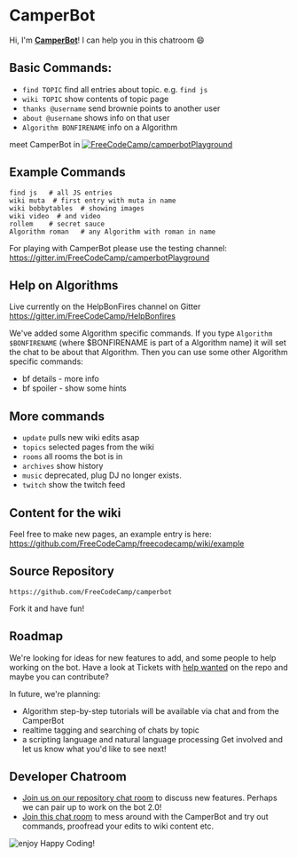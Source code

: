 # CamperBot

Hi, I'm **[CamperBot](https://github.com/FreeCodeCamp/freecodecamp/wiki/camperbot)**! I can help you in this chatroom :smile:

## Basic Commands:

- `find TOPIC` find all entries about topic. e.g. `find js`
- `wiki TOPIC` show contents of topic page
- `thanks @username` send brownie points to another user
- `about @username` shows info on that user
- `Algorithm BONFIRENAME` info on a Algorithm

meet CamperBot in [![FreeCodeCamp/camperbotPlayground](https://img.shields.io/badge/Gitter_Chat_Room:-FreeCodeCamp/camperbotPlayground_%E2%86%91-006400.svg?style=flat-square&maxAge=2592000%29.svg)](https://gitter.im/FreeCodeCamp/camperbotPlayground)

## Example Commands

```
find js   # all JS entries
wiki muta  # first entry with muta in name
wiki bobbytables  # showing images
wiki video  # and video
rollem    # secret sauce
Algorithm roman   # any Algorithm with roman in name
```

For playing with CamperBot please use the testing channel: <https://gitter.im/FreeCodeCamp/camperbotPlayground>

## Help on Algorithms

Live currently on the HelpBonFires channel on Gitter <https://gitter.im/FreeCodeCamp/HelpBonfires>

We've added some Algorithm specific commands. If you type `Algorithm $BONFIRENAME` (where $BONFIRENAME is part of a Algorithm name) it will set the chat to be about that Algorithm. Then you can use some other Algorithm specific commands:

- bf details - more info
- bf spoiler - show some hints

## More commands

- `update` pulls new wiki edits asap
- `topics` selected pages from the wiki
- `rooms` all rooms the bot is in
- `archives` show history
- `music` deprecated, plug DJ no longer exists.
- `twitch` show the twitch feed

## Content for the wiki

Feel free to make new pages, an example entry is here: <https://github.com/FreeCodeCamp/freecodecamp/wiki/example>

## Source Repository

`https://github.com/FreeCodeCamp/camperbot`

Fork it and have fun!

## Roadmap

We're looking for ideas for new features to add, and some people to help working on the bot. Have a look at Tickets with [help wanted](https://github.com/FreeCodeCamp/camperbot/issues?q=is%3Aopen+is%3Aissue+label%3A%22help+wanted%22) on the repo and maybe you can contribute?

In future, we're planning:

- Algorithm step-by-step tutorials will be available via chat and from the CamperBot
- realtime tagging and searching of chats by topic
- a scripting language and natural language processing Get involved and let us know what you'd like to see next!

## Developer Chatroom

- [Join us on our repository chat room](https://gitter.im/FreeCodeCamp/camperbot) to discuss new features. Perhaps we can pair up to work on the bot 2.0!
- [Join this chat room](https://gitter.im/FreeCodeCamp/camperbotPlayground) to mess around with the CamperBot and try out commands, proofread your edits to wiki content etc.

![enjoy](https://avatars1.githubusercontent.com/camperbot?&s=100) Happy Coding!
